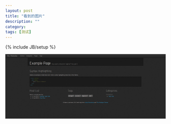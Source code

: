```yaml
---
layout: post
title: "看到的图片"
description: ""
category: 
tags: [测试]
---
```

{% include JB/setup %}


<!--more-->
![Screen](../assets/images/screenshot.png)
